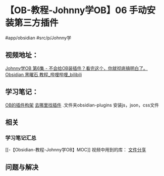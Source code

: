 # 【OB-教程-Johnny学OB】06 手动安装第三方插件
#app/obsidian #src/p/Johnny学 
## 视频地址：
[Johnny学OB 第6集 - 不会给OB装插件？看完这个，你就彻底搞明白了。Obsidian 黑曜石 教程_哔哩哔哩_bilibili](https://www.bilibili.com/video/BV1Dy4y1375P?share_source=copy_web)

## 学习笔记：

[OB的插件构架](https://www.bilibili.com/video/BV1Dy4y1375P?share_source=copy_web#t=20.759932)
[去哪里找插件](https://www.bilibili.com/video/BV1Dy4y1375P?share_source=copy_web#t=91.727112)
.文件夹obsidian-plugins 
安装js，json，css文件

## 相关
### 学习笔记汇总
[[-【Obsidian-教程-Johnny学OB】MOC]]
视频中用到的库：
[文件分享](https://share.weiyun.com/a2v11JEA)


## 问题与解决